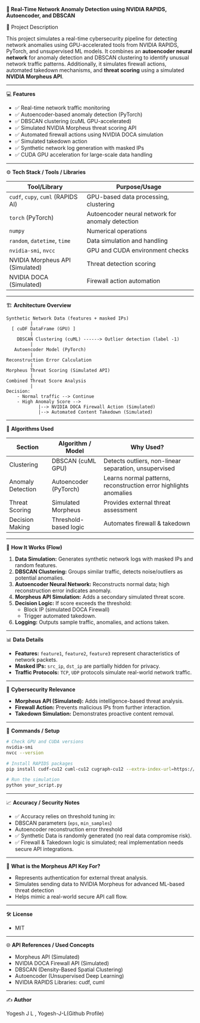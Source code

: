**🚀 Real-Time Network Anomaly Detection using NVIDIA RAPIDS, Autoencoder, and DBSCAN**


📖 Project Description

  This project simulates a real-time cybersecurity pipeline for detecting network anomalies using GPU-accelerated tools from NVIDIA RAPIDS, PyTorch, and     unsupervised ML models. It combines an **autoencoder neural network** for anomaly detection and DBSCAN clustering to identify unusual network traffic patterns. Additionally, it simulates firewall actions, automated takedown mechanisms, and **threat scoring** using a simulated **NVIDIA Morpheus API**.

--------------------------------------------------------------

💻 **Features**

  - ✅ Real-time network traffic monitoring
  - ✅ Autoencoder-based anomaly detection (PyTorch)
  - ✅ DBSCAN clustering (cuML GPU-accelerated)
  - ✅ Simulated NVIDIA Morpheus threat scoring API
  - ✅ Automated firewall actions using NVIDIA DOCA simulation
  - ✅ Simulated takedown action
  - ✅ Synthetic network log generation with masked IPs
  - ✅ CUDA GPU acceleration for large-scale data handling

--------------------------------------------------------------

⚙️ **Tech Stack / Tools / Libraries**

  | **Tool/Library**                    | **Purpose/Usage**                                |
  | ----------------------------------- | ------------------------------------------------ |
  | `cudf`, `cupy`, `cuml` (RAPIDS AI)  | GPU-based data processing, clustering            |
  | `torch` (PyTorch)                   | Autoencoder neural network for anomaly detection |
  | `numpy`                             | Numerical operations                             |
  | `random`, `datetime`, `time`        | Data simulation and handling                     |
  | `nvidia-smi`, `nvcc`                | GPU and CUDA environment checks                  |
  | NVIDIA Morpheus API (Simulated)     | Threat detection scoring                         |
  | NVIDIA DOCA (Simulated)             | Firewall action automation                       |

---------------------------------------------------------------

🏗️ **Architecture Overview**

  ```
  Synthetic Network Data (features + masked IPs)
           |
    [ cuDF DataFrame (GPU) ]
           |
      DBSCAN Clustering (cuML) ------> Outlier detection (label -1)
           |
     Autoencoder Model (PyTorch)
           |
  Reconstruction Error Calculation
           |
  Morpheus Threat Scoring (Simulated API)
           |
  Combined Threat Score Analysis
           |
  Decision:
      - Normal traffic --> Continue
      - High Anomaly Score -->
              |--> NVIDIA DOCA Firewall Action (Simulated)
              |--> Automated Content Takedown (Simulated)
  ```

----------------------------------------------------

🧐 **Algorithms Used**

  | **Section**       | **Algorithm / Model**     | **Why Used?**                                                     |
  | ----------------- | ------------------------- | ----------------------------------------------------------------- |
  | Clustering        | DBSCAN (cuML GPU)         | Detects outliers, non-linear separation, unsupervised             |
  | Anomaly Detection | Autoencoder (PyTorch)     | Learns normal patterns, reconstruction error highlights anomalies |
  | Threat Scoring    | Simulated Morpheus        | Provides external threat assessment                               |
  | Decision Making   | Threshold-based logic     | Automates firewall & takedown                                     |

------------------------------------------------------

📝 **How It Works (Flow)**

  1. **Data Simulation:** Generates synthetic network logs with masked IPs and random features.
  2. **DBSCAN Clustering:** Groups similar traffic, detects noise/outliers as potential anomalies.
  3. **Autoencoder Neural Network:** Reconstructs normal data; high reconstruction error indicates anomaly.
  4. **Morpheus API Simulation:** Adds a secondary simulated threat score.
  5. **Decision Logic:** If score exceeds the threshold:
     - Block IP (simulated DOCA Firewall)
     - Trigger automated takedown.
  6. **Logging:** Outputs sample traffic, anomalies, and actions taken.

---------------------------------------------------------

📊 **Data Details**

  - **Features:** `feature1`, `feature2`, `feature3` represent characteristics of network packets.
  - **Masked IPs:** `src_ip`, `dst_ip` are partially hidden for privacy.
  - **Traffic Protocols:** `TCP`, `UDP` protocols simulate real-world network traffic.

----------------------------------------------------------

🔐 **Cybersecurity Relevance**

  - **Morpheus API (Simulated):** Adds intelligence-based threat analysis.
  - **Firewall Action:** Prevents malicious IPs from further interaction.
  - **Takedown Simulation:** Demonstrates proactive content removal.

-----------------------------------------------------------

🔎 **Commands / Setup**

  ```bash
  # Check GPU and CUDA versions
  nvidia-smi
  nvcc --version

  # Install RAPIDS packages
  pip install cudf-cu12 cuml-cu12 cugraph-cu12 --extra-index-url=https://pypi.ngc.nvidia.com

  # Run the simulation
  python your_script.py
  ```

------------------------------------------------------------

📈 **Accuracy / Security Notes**

  - ✅ Accuracy relies on threshold tuning in:
  - DBSCAN parameters (`eps`, `min_samples`)
  - Autoencoder reconstruction error threshold
  - ✅ Synthetic Data is randomly generated (no real data compromise risk).
  - ✅ Firewall & Takedown logic is simulated; real implementation needs secure API integrations.

-------------------------------------------------------------

🔐 **What is the Morpheus API Key For?**

  - Represents authentication for external threat analysis.
  - Simulates sending data to NVIDIA Morpheus for advanced ML-based threat detection
  - Helps mimic a real-world secure API call flow.

-------------------------------------------------------------

🛠️ **License**

  - MIT

------------------------------------------------------------

🌐 **API References / Used Concepts**

  - Morpheus API (Simulated)
  - NVIDIA DOCA Firewall API (Simulated)
  - DBSCAN (Density-Based Spatial Clustering)
  - Autoencoder (Unsupervised Deep Learning)
  - NVIDIA RAPIDS Libraries: cudf, cuml

-------------------------------------------------------------

✍️ **Author**

  Yogesh J L ,
  Yogesh-J-L(Github Profile)



